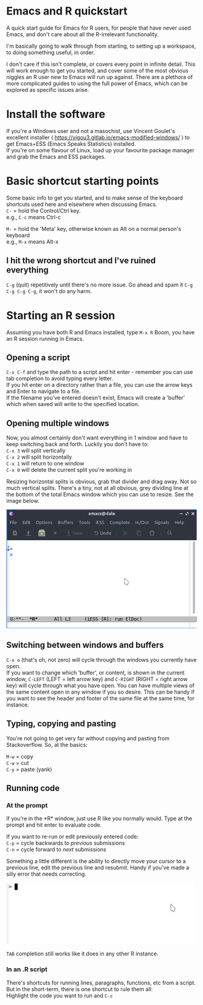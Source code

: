 # Emacs and R quickstart

A quick start guide for Emacs for R users, for people that have never used Emacs, and don't care about all the R-irrelevant functionality.

I'm basically going to walk through from starting, to setting up a workspace, to doing something useful, in order.

I don't care if this isn't complete, or covers every point in infinite detail. This will work enough to get you started, and cover some of the most obvious niggles an R user new to Emacs will run up against. There are a plethora of more complicated guides to using the full power of Emacs, which can be explored as specific issues arise.

# Install the software

If you're a Windows user and not a masochist, use Vincent Goulet's excellent installer ( https://vigou3.gitlab.io/emacs-modified-windows/ ) to get Emacs+ESS (Emacs Speaks Statistics) installed.  
If you're on some flavour of Linux, load up your favourite package manager and grab the Emacs and ESS packages.

# Basic shortcut starting points

Some basic info to get you started, and to make sense of the keyboard shortcuts used here and elsewhere when discussing Emacs.  
`C-` = hold the Control/Ctrl key.  
e.g., `C-c` means Ctrl-c

`M-` = hold the 'Meta' key, otherwise known as Alt on a normal person's keyboard  
e.g., `M-x` means Alt-x

## I hit the wrong shortcut and I've ruined everything

`C-g` (quit) repetitively until there's no more issue. Go ahead and spam it `C-g C-g C-g C-g`, it won't do any harm.

# Starting an R session

Assuming you have both R and Emacs installed, type `M-x R`
Boom, you have an R session running in Emacs.

## Opening a script

`C-x C-f` and type the path to a script and hit enter - remember you can use tab completion to avoid typing every letter.  
If you hit enter on a directory rather than a file, you can use the arrow keys and Enter to navigate to a file.  
If the filename you've entered doesn't exist, Emacs will create a 'buffer' which when saved will write to the specified location.

## Opening multiple windows

Now, you almost certainly don't want everything in 1 window and have to keep switching back and forth. Luckily you don't have to:  
`C-x 3` will split vertically  
`C-x 2` will split horizontally  
`C-x 1` will return to one window  
`C-x 0` will delete the current split you're working in  

Resizing horizontal splits is obvious, grab that divider and drag away. Not so much vertical splits. There's a tiny, not at all obvious, grey dividing line at the bottom of the total Emacs window which you can use to resize. See the image below.

![Alt](/window_resizing.gif "Creating and resizing windows")


## Switching between windows and buffers

`C-x o` (that's oh, not zero) will cycle through the windows you currently have open.  
If you want to change which 'buffer', or content, is shown in the current window, `C-LEFT` (LEFT = left arrow key) and `C-RIGHT` (RIGHT = right arrow key) will cycle through what you have open. You can have multiple views of the same content open in any window if you so desire. This can be handy if you want to see the header and footer of the same file at the same time, for instance.

## Typing, copying and pasting

You're not going to get very far without copying and pasting from Stackoverflow. So, at the basics:

`M-w` = copy  
`C-w` = cut  
`C-y` = paste (yank)  

## Running code

### At the prompt
If you're in the \*R\* window, just use R like you normally would. Type at the prompt and hit enter to evaluate code.

If you want to re-run or edit previously entered code:  
`C-p` = cycle backwards to *previous* submissions  
`C-n` = cycle forward to *next* submissions  

Something a little different is the ability to directly move your cursor to a previous line, edit the previous line and resubmit. Handy if you've made a silly error that needs correcting.

![Alt](/04-correct.gif "Correcting a line above")

`TAB` completion still works like it does in any other R instance.

### In an .R script

There's shortcuts for running lines, paragraphs, functions, etc from a script. But in the short-term, there is one shortcut to rule them all:  
Highlight the code you want to run and `C-c`



